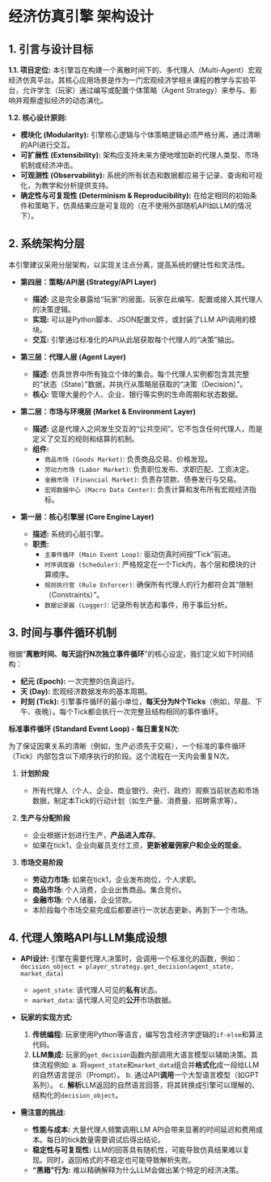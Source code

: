 # **经济仿真引擎 架构设计**

## **1. 引言与设计目标**

**1.1. 项目定位:**
本引擎旨在构建一个离散时间下的、多代理人（Multi-Agent）宏观经济仿真平台。其核心应用场景是作为一门宏观经济学相关课程的教学与实验平台，允许学生（玩家）通过编写或配置个体策略（Agent Strategy）来参与、影响并观察虚拟经济的动态演化。

**1.2. 核心设计原则:**
* **模块化 (Modularity):** 引擎核心逻辑与个体策略逻辑必须严格分离，通过清晰的API进行交互。
* **可扩展性 (Extensibility):** 架构应支持未来方便地增加新的代理人类型、市场机制或经济冲击。
* **可观测性 (Observability):** 系统的所有状态和数据都应易于记录、查询和可视化，为教学和分析提供支持。
* **确定性与可复现性 (Determinism & Reproducibility):** 在给定相同的初始条件和策略下，仿真结果应是可复现的（在不使用外部随机API如LLM的情况下）。

## **2. 系统架构分层**

本引擎建议采用分层架构，以实现关注点分离，提高系统的健壮性和灵活性。

* **第四层：策略/API层 (Strategy/API Layer)**
    * **描述:** 这是完全暴露给“玩家”的层面。玩家在此编写、配置或接入其代理人的决策逻辑。
    * **实现:** 可以是Python脚本、JSON配置文件，或封装了LLM API调用的模块。
    * **交互:** 引擎通过标准化的API从此层获取每个代理人的“决策”输出。

* **第三层：代理人层 (Agent Layer)**
    * **描述:** 仿真世界中所有独立个体的集合。每个代理人实例都包含其完整的“状态（State）”数据，并执行从策略层获取的“决策（Decision）”。
    * **核心:** 管理大量的个人、企业、银行等实例的生命周期和状态数据。

* **第二层：市场与环境层 (Market & Environment Layer)**
    * **描述:** 这是代理人之间发生交互的“公共空间”。它不包含任何代理人，而是定义了交互的规则和结算的机制。
    * **组件:**
        * `商品市场 (Goods Market)`: 负责商品交易、价格发现。
        * `劳动力市场 (Labor Market)`: 负责职位发布、求职匹配、工资决定。
        * `金融市场 (Financial Market)`: 负责存贷款、债券发行与交易。
        * `宏观数据中心 (Macro Data Center)`: 负责计算和发布所有宏观经济指标。

* **第一层：核心引擎层 (Core Engine Layer)**
    * **描述:** 系统的心脏引擎。
    * **职责:**
        * `主事件循环 (Main Event Loop)`: 驱动仿真时间按“Tick”前进。
        * `时序调度器 (Scheduler)`: 严格规定在一个Tick内，各个层和模块的计算顺序。
        * `规则执行官 (Rule Enforcer)`: 确保所有代理人的行为都符合其“限制（Constraints）”。
        * `数据记录器 (Logger)`: 记录所有状态和事件，用于事后分析。

## **3. 时间与事件循环机制**

根据“**离散时间、每天运行N次独立事件循环**”的核心设定，我们定义如下时间结构：

*   **纪元 (Epoch):** 一次完整的仿真运行。
*   **天 (Day):** 宏观经济数据发布的基本周期。
*   **时刻 (Tick):** 引擎事件循环的最小单位，**每天分为N个Ticks**（例如，早晨、下午、夜晚）。每个Tick都会执行一次完整且结构相同的事件循环。

**标准事件循环 (Standard Event Loop) - 每日重复N次:**

为了保证因果关系的清晰（例如，生产必须先于交易），一个标准的事件循环（Tick）内部包含以下顺序执行的阶段。这个流程在一天内会重复N次。

1.  **计划阶段**
    *   所有代理人（个人、企业、商业银行、央行、政府）观察当前状态和市场数据，制定本Tick的行动计划（如生产量、消费量、招聘需求等）。

2.  **生产与分配阶段**
    *   企业根据计划进行生产，**产品进入库存**。
    *   如果在tick1，企业向雇员支付工资，**更新被雇佣家户和企业的现金**。

3.  **市场交易阶段**
    *   **劳动力市场:** 如果在tick1，企业发布岗位，个人求职。
    *   **商品市场:** 个人消费，企业出售商品。集合竞价。
    *   **金融市场:** 个人储蓄，企业贷款。
    *   本阶段每个市场交易完成后都要进行一次状态更新，再到下一个市场。

## **4. 代理人策略API与LLM集成设想**

* **API设计:** 引擎在需要代理人决策时，会调用一个标准化的函数，例如：
    `decision_object = player_strategy.get_decision(agent_state, market_data)`
    * `agent_state`: 该代理人可见的**私有**状态。
    * `market_data`: 该代理人可见的**公开**市场数据。

* **玩家的实现方式:**
    1.  **传统编程:** 玩家使用Python等语言，编写包含经济学逻辑的`if-else`和算法代码。
    2.  **LLM集成:** 玩家的`get_decision`函数内部调用大语言模型以辅助决策。具体流程例如:
        a.  将`agent_state`和`market_data`组合并**格式化**成一段给LLM的自然语言提示（Prompt）。
        b.  通过API**调用**一个大型语言模型（如GPT系列）。
        c.  **解析**LLM返回的自然语言回答，将其转换成引擎可以理解的、结构化的`decision_object`。

* **需注意的挑战:**
    * **性能与成本:** 大量代理人频繁调用LLM API会带来显著的时间延迟和费用成本。每日的tick数量需要调试后得出结论。
    * **稳定性与可复现性:** LLM的回答具有随机性，可能导致仿真结果难以复现。同时，返回格式的不稳定也可能导致解析失败。
    * **“黑箱”行为:** 难以精确解释为什么LLM会做出某个特定的经济决策。
